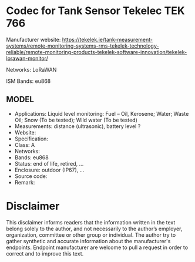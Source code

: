 # Codec for Tank Sensor Tekelec TEK 766

Manufacturer website: https://tekelek.ie/tank-measurement-systems/remote-monitoring-systems-rms-tekelek-technology-reliable/remote-monitoring-products-tekelek-software-innovation/tekelek-lorawan-monitor/

Networks: LoRaWAN

ISM Bands: eu868

## MODEL
* Applications: Liquid level monitoring: Fuel – Oil, Kerosene; Water; Waste Oil; Snow (To be tested); Wild water (To be tested)
* Measurements: distance (ultrasonic), battery level ?
* Website:
* Specification:
* Class: A
* Networks:
* Bands: eu868
* Status: end of life, retired, ...
* Enclosure: outdoor (IP67), ...
* Source code:
* Remark:

# Disclaimer
This disclaimer informs readers that the information written in the text belong solely to the author, and not necessarily to the author’s employer, organization, committee or other group or individual. The author try to gather synthetic and accurate information about the manufacturer's endpoints. Endpoint manufacturer are welcome to pull a request in order to correct and to improve this text.
